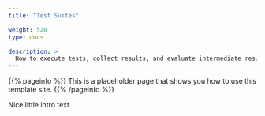 ```yaml
---
title: "Test Suites"

weight: 520
type: docs

description: >
  How to execute tests, collect results, and evaluate intermediate results.
---
```


{{% pageinfo %}}
This is a placeholder page that shows you how to use this template site.
{{% /pageinfo %}}

Nice little intro text

